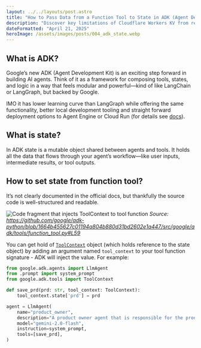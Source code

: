 ```yaml
---
layout: ../../layouts/post.astro
title: "How to Pass Data from a Function Tool to State in ADK (Agent Development Kit)"
description: "Discover key limitations of Cloudflare Workers KV from real production experience: unavailability in China market, cold cache latency issues of up to 500ms, and practical workarounds learned during migration from DynamoDB at EF Education First."
dateFormatted: "April 21, 2025"
heroImage: /assets/images/posts/004_adk_state.webp
---
```


## What is ADK?

Google’s new ADK (Agent Development Kit) is an exciting step forward in building AI agents. Think of it as a framework for composing tools, states, and logic in a way that feels modular and powerful—kind of like LangChain or LangGraph, but backed by Google.

IMO it has lower learning curve than LangGraph while offering the same functionality, better local development tooling and straight forward deployment options to Agent Engine or Cloud Run (for details see [docs](https://google.github.io/adk-docs/deploy/)).

## What is state?

In ADK state is a mutable object shared between agents and tools. It holds all the data that flows through your agent’s workflow—like user inputs, intermediate results, or tool outputs.

## How to set state from function tool?

It’s not clearly documented in the official docs, but thankfully the source code is well-structured and readable.

![Code fragment that injects ToolContext to tool function](https://dev-to-uploads.s3.amazonaws.com/uploads/articles/h7onhx6ddv0i8uad9xqd.png)
*Source: https://github.com/google/adk-python/blob/1664b455627c01194a804b880d31bd2602e1a447/src/google/adk/tools/function_tool.py#L59*

You can get hold of [`ToolContext`](https://google.github.io/adk-docs/context/#the-different-types-of-context) object (which holds reference to the state object) by adding an argument named `tool_context` to your tool function signature - ADK will inject the value. For example:

```python
from google.adk.agents import LlmAgent
from .prompt import system_prompt
from google.adk.tools import ToolContext

def save_prd(prd: str, tool_context: ToolContext):
    tool_context.state['prd'] = prd

agent = LlmAgent(
    name="product_owner",
    description="A product owner agent that is responsible for the product vision and strategy",
    model="gemini-2.0-flash",
    instruction=system_prompt,
    tools=[save_prd],
)
```
